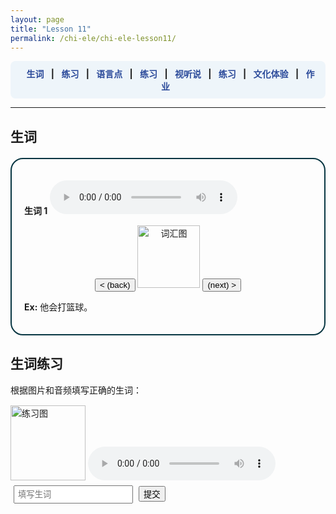 ```yaml
---
layout: page
title: "Lesson 11"
permalink: /chi-ele/chi-ele-lesson11/
---
```


<div class="lesson-nav">
  <a href="#vocab">生词</a> |
  <a href="#practice1">练习</a> |
  <a href="#grammar">语言点</a> |
  <a href="#practice2">练习</a> |
  <a href="#listening">视听说</a> |
  <a href="#practice3">练习</a> |
  <a href="#culture">文化体验</a> |
  <a href="#homework">作业</a>
</div>

<hr>

<section id="vocab">
  <h2>生词</h2>
  <div class="vocab-card">
    <p><strong>生词 1</strong> <audio controls><source src="audio1.mp3" type="audio/mpeg">[音频标签]</audio></p>
    <div style="text-align:center;">
      <button>&lt; (back)</button>
      <img src="image1.png" alt="词汇图" width="100">
      <button>(next) &gt;</button>
    </div>
    <p><strong>Ex:</strong> 他会打篮球。</p>
  </div>
</section>

<section id="practice1">
  <h2>生词练习</h2>
  <p>根据图片和音频填写正确的生词：</p>
  <div class="practice-question">
    <img src="practice1_img.png" alt="练习图" width="120">
    <audio controls><source src="practice1_audio.mp3" type="audio/mpeg"></audio>
    <input type="text" placeholder="填写生词">
    <button onclick="checkAnswer()">提交</button>
    <span id="result"></span>
  </div>
</section>

<script>
function checkAnswer() {
  const input = document.querySelector('input').value.trim();
  const result = document.getElementById('result');
  const correct = '篮球'; // ví dụ đáp án đúng
  if (input === correct) {
    result.textContent = '✅';
  } else {
    result.textContent = '❎';
  }
}
</script>

<style>
.lesson-nav {
  background-color: #eef5fa;
  padding: 10px;
  border-radius: 8px;
  text-align: center;
  font-weight: bold;
}
.lesson-nav a {
  margin: 0 8px;
  text-decoration: none;
  color: #2b4a9a;
}
.vocab-card {
  border: 2px solid #073642;
  padding: 20px;
  border-radius: 20px;
  margin-top: 20px;
}
.practice-question {
  margin-top: 15px;
}
input {
  margin: 5px;
  padding: 5px;
}
</style>
